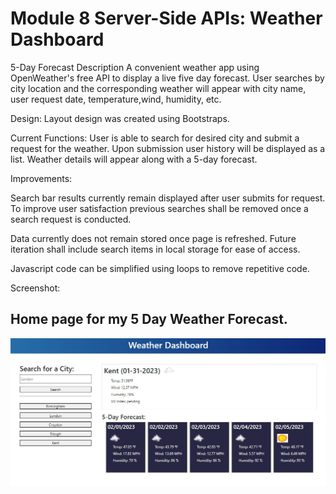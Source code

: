 # Module 8 Server-Side APIs: Weather Dashboard
5-Day Forecast
Description
A convenient weather app using OpenWeather's free API to display a live five day forecast. User searches by city location and the corresponding weather will appear with city name, user request date, temperature,wind, humidity, etc.

Design:
Layout design was created using Bootstraps.

Current Functions:
User is able to search for desired city and submit a request for the weather. Upon submission user history will be displayed as a list. Weather details will appear along with a 5-day forecast.

Improvements:

Search bar results currently remain displayed after user submits for request. To improve user satisfaction previous searches shall be removed once a search request is conducted.

Data currently does not remain stored once page is refreshed. Future iteration shall include search items in local storage for ease of access.

Javascript code can be simplified using loops to remove repetitive code.

Screenshot:
## Home page for my 5 Day Weather Forecast.
![Home page for my 5 Day Weather Forecast..](./assets/images/5%20Day%20weather.jpg)
